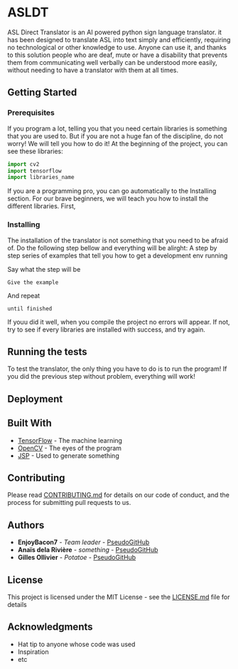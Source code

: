 # ASLDT
ASL Direct Translator is an AI powered python sign language translator.
it has been designed to translate ASL into text simply and efficiently, requiring no technological or other knowledge to use. Anyone can use it, and thanks to this solution people who are deaf, mute or have a disability that prevents them from communicating well verbally can be understood more easily, without needing to have a translator with them at all times.

## Getting Started

### Prerequisites
If you program a lot, telling you that you need certain libraries is something that you are used to. But if you are not a huge fan of the discipline, do not worry! We will tell you how to do it!
At the beginning of the project, you can see these libraries:
```python
import cv2
import tensorflow
import libraries_name
```
If you are a programming pro, you can go automatically to the Installing section. For our brave beginners, we will teach you how to install the different libraries.
First,

### Installing

The installation of the translator is not something that you need to be afraid of. Do the following step bellow and everything will be alirght: 
A step by step series of examples that tell you how to get a development env running

Say what the step will be

```
Give the example
```

And repeat

```
until finished
```

If youu did it well, when you compile the project no errors will appear.
If not, try to see if every libraries are installed with success, and try again.

## Running the tests

To test the translator, the only thing you have to do is to run the program! If you did the previous step without problem, everything will work!

## Deployment

## Built With

* [TensorFlow](https://www.tensorflow.org/) - The machine learning
* [OpenCV](https://opencv.org/) - The eyes of the program
* [JSP]() - Used to generate something

## Contributing

Please read [CONTRIBUTING.md](https://gist.github.com/PurpleBooth/b24679402957c63ec426) for details on our code of conduct, and the process for submitting pull requests to us.

## Authors

* **EnjoyBacon7** - *Team leader* - [PseudoGitHub](https://github.com/PseudoGitHub)
* **Anaïs dela Rivière** - *something* - [PseudoGitHub](https://github.com/PseudoGitHub)
* **Gilles Ollivier** - *Potatoe* - [PseudoGitHub](https://github.com/PseudoGitHub)

## License

This project is licensed under the MIT License - see the [LICENSE.md](LICENSE.md) file for details

## Acknowledgments

* Hat tip to anyone whose code was used
* Inspiration
* etc

